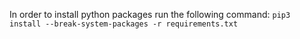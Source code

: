 In order to install python packages run the following command:
`pip3 install --break-system-packages -r requirements.txt`